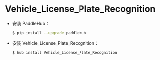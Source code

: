 # Vehicle_License_Plate_Recognition
* 安装 PaddleHub：

    ```bash
    $ pip install --upgrade paddlehub
    ```

* 安装 Vehicle_License_Plate_Recognition：

    ```bash
    $ hub install Vehicle_License_Plate_Recognition
    ```
